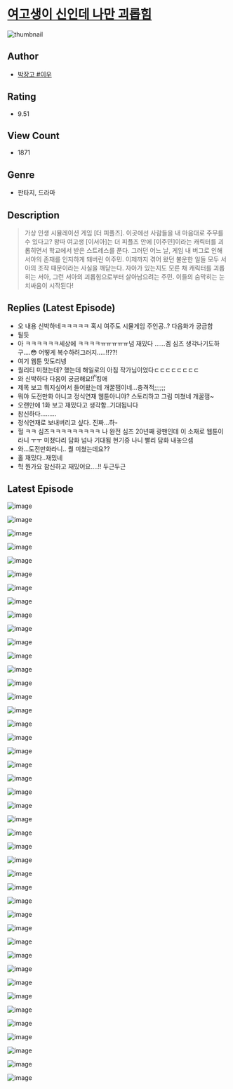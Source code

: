 # [여고생이 신인데 나만 괴롭힘](https://comic.naver.com/bestChallenge/list?titleId=809924)
![thumbnail](https://image-comic.pstatic.net/user_contents_data/challenge_comic/2023/05/23/268616/upload_7363494466552149347_480x623.jpeg)

## Author
- [박장고 #이우](https://comic.naver.com/artistTitle?id=268616)

## Rating
- 9.51

## View Count
- 1871

## Genre
- 판타지, 드라마

## Description
> 가상 인생 시뮬레이션 게임 [더 피플즈]. 이곳에선 사람들을 내 마음대로 주무를 수 있다고? 왕따 여고생 [이서아]는 더 피플즈 안에 [이주민]이라는 캐릭터를 괴롭히면서 학교에서 받은 스트레스를 푼다. 그러던 어느 날, 게임 내 버그로 인해 서아의 존재를 인지하게 돼버린 이주민. 이제까지 겪어 왔던 불운한 일들 모두 서아의 조작 때문이라는 사실을 깨닫는다. 자아가 있는지도 모른 채 캐릭터를 괴롭히는 서아, 그런 서아의 괴롭힘으로부터 살아남으려는 주민. 이들의 숨막히는 눈치싸움이 시작된다!

## Replies (Latest Episode)
- 오 내용 신박하네ㅋㅋㅋㅋㅋ 혹시 여주도 시뮬게임 주인공..? 다음화가 궁금함
- 될듯
- 아 ㅋㅋㅋㅋㅋㅋ세상에 ㅋㅋㅋㅋㅠㅠㅠㅠㅠ넘 재밌다 ......겜 심즈 생각나기도하구....😳 어떻게 복수하려그러지.....!!??!
- 여기 웹툰 맛도리넹
- 퀄리티 미쳤는데? 했는데 해일로의 아침 작가님이었다ㄷㄷㄷㄷㄷㄷㄷㄷ
- 와 신박하다 다음이 궁금해요!̆̈!̆̈ 킹애
- 제목 보고 뭐지싶어서 들어왔는데 개꿀잼이네...충격적;;;;;;
- 뭐야 도전만화 아니고 정식연재 웹툰아니야? 스토리하고 그림 미쳤네 개꿀잼~
- 오랜만에 1화 보고 재밌다고 생각함..기대됩니다
- 참신하다.........
- 정식연재로 보내버리고 싶다. 진짜...하-
- 헐 ㅋㅋ 심즈ㅋㅋㅋㅋㅋㅋㅋㅋㅋ 나 완전 심즈 20년째 광팬인데 이 소재로 웹툰이라니 ㅜㅜ 미쳤다리 담화 넘나 기대됨 현기증 나니 빨리 담화 내놓으셈
- 와…도전만화라니.. 퀄 미쳤는데요??
- 홀 재밌다..재밌네
- 헉 뭔가요 참신하고 재밌어요....!! 두근두근

## Latest Episode
![image](https://image-comic.pstatic.net/user_contents_data/challenge_comic/2023/05/26/268616/upload_4063200570859021926.jpeg)

![image](https://image-comic.pstatic.net/user_contents_data/challenge_comic/2023/05/26/268616/upload_3978755685501461861.jpeg)

![image](https://image-comic.pstatic.net/user_contents_data/challenge_comic/2023/05/26/268616/upload_3977585985565254198.jpeg)

![image](https://image-comic.pstatic.net/user_contents_data/challenge_comic/2023/05/26/268616/upload_7292842065584468577.jpeg)

![image](https://image-comic.pstatic.net/user_contents_data/challenge_comic/2023/05/26/268616/upload_7221301242129113396.jpeg)

![image](https://image-comic.pstatic.net/user_contents_data/challenge_comic/2023/05/26/268616/upload_3761179021182001968.jpeg)

![image](https://image-comic.pstatic.net/user_contents_data/challenge_comic/2023/05/26/268616/upload_4123384345624983909.jpeg)

![image](https://image-comic.pstatic.net/user_contents_data/challenge_comic/2023/05/26/268616/upload_7377796029881935414.jpeg)

![image](https://image-comic.pstatic.net/user_contents_data/challenge_comic/2023/05/26/268616/upload_3761404415982265653.jpeg)

![image](https://image-comic.pstatic.net/user_contents_data/challenge_comic/2023/05/26/268616/upload_3618749169602278195.jpeg)

![image](https://image-comic.pstatic.net/user_contents_data/challenge_comic/2023/05/26/268616/upload_3558185895904502118.jpeg)

![image](https://image-comic.pstatic.net/user_contents_data/challenge_comic/2023/05/26/268616/upload_3544723663707256166.jpeg)

![image](https://image-comic.pstatic.net/user_contents_data/challenge_comic/2023/05/26/268616/upload_3689628301216067891.jpeg)

![image](https://image-comic.pstatic.net/user_contents_data/challenge_comic/2023/05/26/268616/upload_7148677378094413616.jpeg)

![image](https://image-comic.pstatic.net/user_contents_data/challenge_comic/2023/05/26/268616/upload_3487304769983559990.jpeg)

![image](https://image-comic.pstatic.net/user_contents_data/challenge_comic/2023/05/26/268616/upload_3558459867610232629.jpeg)

![image](https://image-comic.pstatic.net/user_contents_data/challenge_comic/2023/05/26/268616/upload_3977577013381837158.jpeg)

![image](https://image-comic.pstatic.net/user_contents_data/challenge_comic/2023/05/26/268616/upload_7233403558781006133.jpeg)

![image](https://image-comic.pstatic.net/user_contents_data/challenge_comic/2023/05/26/268616/upload_4050483404690568290.jpeg)

![image](https://image-comic.pstatic.net/user_contents_data/challenge_comic/2023/05/26/268616/upload_3761407495510570593.jpeg)

![image](https://image-comic.pstatic.net/user_contents_data/challenge_comic/2023/05/26/268616/upload_7003156120691106872.jpeg)

![image](https://image-comic.pstatic.net/user_contents_data/challenge_comic/2023/05/26/268616/upload_3630575537407471715.jpeg)

![image](https://image-comic.pstatic.net/user_contents_data/challenge_comic/2023/05/26/268616/upload_3559643818278204723.jpeg)

![image](https://image-comic.pstatic.net/user_contents_data/challenge_comic/2023/05/26/268616/upload_7291947063119798832.jpeg)

![image](https://image-comic.pstatic.net/user_contents_data/challenge_comic/2023/05/26/268616/upload_4135484446004032309.jpeg)

![image](https://image-comic.pstatic.net/user_contents_data/challenge_comic/2023/05/26/268616/upload_4120851264071415653.jpeg)

![image](https://image-comic.pstatic.net/user_contents_data/challenge_comic/2023/05/26/268616/upload_3907212642215867702.jpeg)

![image](https://image-comic.pstatic.net/user_contents_data/challenge_comic/2023/05/26/268616/upload_3905294204194087473.jpeg)

![image](https://image-comic.pstatic.net/user_contents_data/challenge_comic/2023/05/26/268616/upload_3618189727812368689.jpeg)

![image](https://image-comic.pstatic.net/user_contents_data/challenge_comic/2023/05/26/268616/upload_3544668692507944503.jpeg)

![image](https://image-comic.pstatic.net/user_contents_data/challenge_comic/2023/05/26/268616/upload_3761181228798128993.jpeg)

![image](https://image-comic.pstatic.net/user_contents_data/challenge_comic/2023/05/26/268616/upload_3618751586897191780.jpeg)

![image](https://image-comic.pstatic.net/user_contents_data/challenge_comic/2023/05/26/268616/upload_7378696301550395697.jpeg)

![image](https://image-comic.pstatic.net/user_contents_data/challenge_comic/2023/05/26/268616/upload_7219886364679352371.jpeg)

![image](https://image-comic.pstatic.net/user_contents_data/challenge_comic/2023/05/26/268616/upload_3991656234036453936.jpeg)

![image](https://image-comic.pstatic.net/user_contents_data/challenge_comic/2023/05/26/268616/upload_7306071376588452151.jpeg)

![image](https://image-comic.pstatic.net/user_contents_data/challenge_comic/2023/05/26/268616/upload_4051048777760782392.jpeg)

![image](https://image-comic.pstatic.net/user_contents_data/challenge_comic/2023/05/26/268616/upload_7365698103421461300.jpeg)

![image](https://image-comic.pstatic.net/user_contents_data/challenge_comic/2023/05/26/268616/upload_7003150438580577637.jpeg)

![image](https://image-comic.pstatic.net/user_contents_data/challenge_comic/2023/05/26/268616/upload_3991935728985848161.jpeg)

![image](https://image-comic.pstatic.net/user_contents_data/challenge_comic/2023/05/26/268616/upload_4135821123507074657.jpeg)

![image](https://image-comic.pstatic.net/user_contents_data/challenge_comic/2023/05/26/268616/upload_3630524956315564083.jpeg)

![image](https://image-comic.pstatic.net/user_contents_data/challenge_comic/2023/05/26/268616/upload_7219333301686789729.jpeg)
